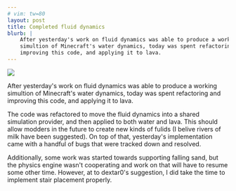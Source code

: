 ```yaml
---
# vim: tw=80
layout: post
title: Completed fluid dynamics
blurb: |
    After yesterday's work on fluid dynamics was able to produce a working
    simultion of Minecraft's water dynamics, today was spent refactoring and
    improving this code, and applying it to lava.
---
```


![](http://a.pomf.se/ldjncs.png)

After yesterday's work on fluid dynamics was able to produce a working simultion
of Minecraft's water dynamics, today was spent refactoring and improving this
code, and applying it to lava.

The code was refactored to move the fluid dynamics into a shared simulation
provider, and then applied to both water and lava. This should allow modders in
the future to create new kinds of fulids (I belive rivers of milk have been
suggested). On top of that, yesterday's implementation came with a handful of
bugs that were tracked down and resolved.

Additionally, some work was started towards supporting falling sand, but the
physics engine wasn't cooperating and work on that will have to resume some
other time. However, at to dextar0's suggestion, I did take the time to
implement stair placement properly.
